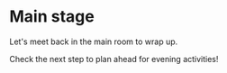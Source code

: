 # Main stage

Let's meet back in the main room to wrap up.

Check the next step to plan ahead for evening activities!
